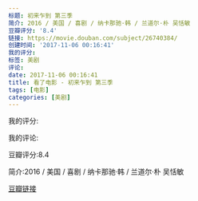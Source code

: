 ```yaml
---
标题: 初来乍到 第三季
简介: 2016 / 美国 / 喜剧 / 纳卡那驰·韩 / 兰道尔·朴 吴恬敏
豆瓣评分: '8.4'
链接: https://movie.douban.com/subject/26740384/
创建时间: '2017-11-06 00:16:41'
我的评分:
标签: 美剧
评论:
date: 2017-11-06 00:16:41
title: 看了电影 - 初来乍到 第三季
tags: [电影]
categories: [美剧]
---
```


我的评分:

我的评论:

豆瓣评分:8.4

简介:2016 / 美国 / 喜剧 / 纳卡那驰·韩 / 兰道尔·朴 吴恬敏

[豆瓣链接](https://movie.douban.com/subject/26740384/)

